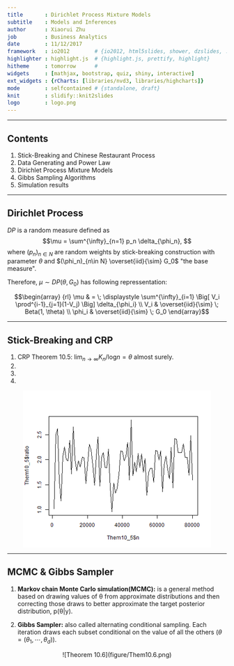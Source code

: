 ```yaml
---
title       : Dirichlet Process Mixture Models
subtitle    : Models and Inferences
author      : Xiaorui Zhu
job         : Business Analytics
date        : 11/12/2017
framework   : io2012        # {io2012, html5slides, shower, dzslides, ...}
highlighter : highlight.js  # {highlight.js, prettify, highlight}
hitheme     : tomorrow      # 
widgets     : [mathjax, bootstrap, quiz, shiny, interactive]
ext_widgets : {rCharts: [libraries/nvd3, libraries/highcharts]}
mode        : selfcontained # {standalone, draft}
knit        : slidify::knit2slides
logo        : logo.png
---
```


---
## Contents

1. Stick-Breaking and Chinese Restaurant Process
2. Data Generating and Power Law
3. Dirichlet Process Mixture Models
4. Gibbs Sampling Algorithms
5. Simulation results

<!-- --- &radio -->

<!-- ## Who has higher creativity? -->

<!-- Who has higher creativity? -->

<!-- 1. Man -->
<!-- 2. Woman -->
<!-- 3. Engineer -->
<!-- 4. Artist -->

<!-- *** .hint -->
<!-- Creativity Diversity -->

<!-- *** .explanation -->

--- 

## Dirichlet Process

$DP$ is a random measure defined as $$\mu = \sum^{\infty}_{n=1} p_n \delta_{\phi_n}, $$ where $(p_n)_{n\in N}$ are random weights by stick-breaking construction with parameter $\theta$ and $(\phi_n)_{n\in N} \overset{iid}{\sim} G_0$ "the base measure". 

Therefore, $\mu \sim DP(\theta, G_0)$ has following repressentation: 

$$\begin{array}
  {rl}
  \mu & = \;  \displaystyle \sum^{\infty}_{i=1} \Big[ V_i \prod^{i-1}_{j=1}(1-V_j) \Big] \delta_{\phi_i} \\
  V_i & \overset{iid}{\sim} \; Beta(1, \theta) \\
  \phi_i & \overset{iid}{\sim} \; G_0
  \end{array}$$

---

## Stick-Breaking and CRP

1. CRP Theorem 10.5: $\text{lim}_{n\rightarrow\infty}K_n/\text{log}n = \theta$ almost surely. 
2.  
3.
4. 

<img src="assets/fig/unnamed-chunk-1-1.png" title="plot of chunk unnamed-chunk-1" alt="plot of chunk unnamed-chunk-1" style="display: block; margin: auto;" />

---

## MCMC & Gibbs Sampler

1. **Markov chain Monte Carlo simulation(MCMC):** is a general method based on drawing values of θ from approximate distributions and then correcting those draws to better approximate the target posterior distribution, p(θ|y). 

2. **Gibbs Sampler:** also called alternating conditional sampling. Each iteration draws each subset conditional on the value of all the others ($\theta = (\theta_1, \cdots , \theta_d)$).

<center>![Theorem 10.6](figure/Them10.6.png)






